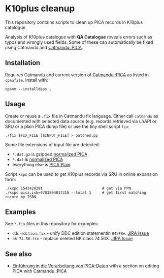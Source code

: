 # K10plus cleanup

This repository contains scripts to clean up PICA records in K10plus catalogue.

Analysis of K10plus catalogue with **QA Catalogue** reveals errors such as
typos and wrongly used fields. Some of these can automatically be fixed using
Catmandu and [Catmandu::PICA].

## Installation

Requires Catmandu and current version of [Catmandu::PICA] as listed in `cpanfile`. Install with:

    cpanm --installdeps .

## Usage

Create or reuse a `.fix` file in Catmandu fix language. Either call `catmandu`
as documented with selected data source (e.g. records retrieved via unAPI or
SRU or a plain PICA dump file) or use the tiny shell script `fix`:

    ./fix $FIX_FILE [$INPUT_FILE] > patches.pp

Some file extensions of input file are detected:

- `*.dat.gz` is gzipped [normalized PICA]
- `*.dat` is [normalized PICA]
- everything else is [PICA Plain]

Script `kxpo` can be used to get K10plus records via SRU in online expansion form:

    ./kxpo 1543420281                           # get via PPN
    ./kxpo pica.isb=9783894017316 --total 1     # get first matching record by ISBN

## Examples

See `*.fix` files in this repository for examples:

- `ddc-edition.fix` - unify DDC edition statementin `045F$e`. [JIRA Issue](https://jira.gbv.de/browse/CBS-1765)
- `bk-74.50.fix` - replace deleted BK class 74.50X. [JIRA Issue](https://jira.gbv.de/browse/CBS-1766)

## See also

- [Einführung in die Verarbeitung von PICA-Daten](https://pro4bib.github.io/pica/)
  with a section on editing PICA with Catmandu::PICA

[Catmandu::PICA]: https://metacpan.org/release/Catmandu-PICA
[normalized PICA]: https://format.gbv.de/pica/normalized
[PICA Plain]: https://format.gbv.de/pica/plain
